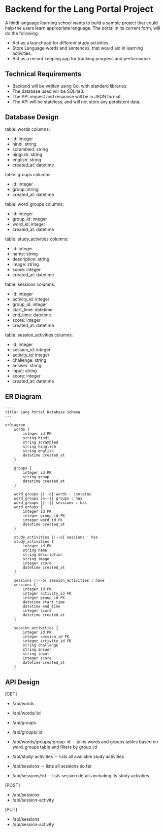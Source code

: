 # Backend for the Lang Portal Project
A hindi language learning school wants to build a sample project that could help the users learn appropriate language.
The portal in its current form, will do the following:
- Act as a launchpad for different study activities.
- Store Language words and sentences, that would aid in learning activities. 
- Act as a record keeping app for tracking progress and performance.

## Technical Requirements
- Backend will be wriiten using Go, with standard libraries.
- The database used will be SQLite3. 
- The API request and response will be in JSON format.
- The API will be stateless, and will not store any persistent data.

## Database Design

table: words
columns: 
   - id: integer
   - hindi: string 
   - scrambled: string
   - hinglish: string
   - english: string
   - created_at: datetime

table: groups
columns: 
   - id: integer
   - group: string
   - created_at: datetime

table: word_groups
columns: 
   - id: integer
   - group_id: integer
   - word_id: integer
   - created_at: datetime

table: study_activities
columns: 
   - id: integer
   - name: string 
   - description: string
   - image: string
   - score: integer
   - created_at: datetime

table: sessions
columns: 
   - id: integer
   - activity_id: integer
   - group_id: integer
   - start_time: datetime
   - end_time: datetime
   - score: integer
   - created_at: datetime

table: session_activities
columns:
   - id: integer
   - session_id: integer
   - activity_id: integer
   - challenge: string
   - answer: string
   - input: string
   - score: integer
   - created_at: datetime


## ER Diagram

```mermaid
---
title: Lang Portal Database Schema
---

erDiagram
    words {
        integer id PK
        string hindi
        string scrambled
        string hinglish
        string english
        datetime created_at
    }

    groups {
        integer id PK
        string group
        datetime created_at
    }

    word_groups ||--o{ words : contains
    word_groups }o--|| groups : has
    word_groups ||--|| sessions : has
    word_groups {
        integer id PK
        integer group_id FK
        integer word_id FK
        datetime created_at
    }

    study_activities ||--o{ sessions : has
    study_activities {
        integer id PK
        string name
        string description
        string image
        integer score
        datetime created_at
    }

    sessions ||--o{ session_activities : have
    sessions {
        integer id PK
        integer activity_id FK
        integer group_id FK
        datetime start_time
        datetime end_time
        integer score
        datetime created_at
    }

    session_activities {
        integer id PK
        integer session_id FK
        integer activity_id FK
        string challenge
        string answer
        string input
        integer score
        datetime created_at
    }
```


## API Design

[GET]
- /api/words
- /api/words/:id

- /api/groups
- /api/groups/:id

- /api/words/groups/:group-id  -- joins words and groups tables based on word_groups table and filters by group_id

- /api/study-activities -- lists all available study activities
- /api/sessions -- lists all sessions so far
- /api/sessions/:id -- lists session details including its study activities

[POST]
- /api/sessions
- /api/session-activity

[PUT]
- /api/sessions
- /api/session-activity
